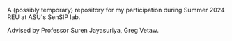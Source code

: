 A (possibly temporary) repository for my participation during Summer 2024 REU at ASU's SenSIP lab. 

Advised by Professor Suren Jayasuriya, Greg Vetaw.  
